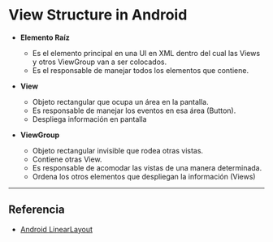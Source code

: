 **View Structure in Android**
==========================

- **Elemento Raíz**

	- Es el elemento principal en una UI en XML dentro del cual las Views y otros ViewGroup van a ser colocados.
	- Es el responsable de manejar todos los elementos que contiene.

- **View**
	- Objeto rectangular que ocupa un área en la pantalla.
	- Es responsable de manejar los eventos en esa área (Button).
	- Despliega información en pantalla

- **ViewGroup**
	- Objeto rectangular invisible que rodea otras vistas.
	- Contiene otras View.
	- Es responsable de acomodar las vistas de una manera determinada.
	- Ordena los otros elementos que despliegan la información (Views)

------
Referencia
--------------
- [Android LinearLayout](https://www.youtube.com/watch?v=70-JVroY1Ng&index=36&list=PLonJJ3BVjZW6hYgvtkaWvwAVvOFB7fkLa)